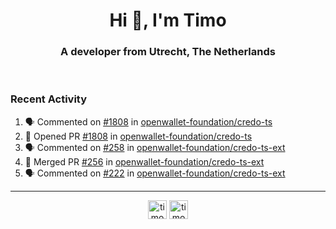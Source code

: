 <h1 align="center">Hi 👋, I'm Timo</h1>
<h3 align="center">A developer from Utrecht, The Netherlands</h3>
<br/>
<!-- https://github.com/rahuldkjain/github-profile-readme-generator --!>

<!--  <p align="left"><img src="https://github-readme-stats.vercel.app/api?username=timoglastra&show_icons=true&count_private=true&" alt="timoglastra" /></p> --!>

<!--
Github language stats
<p align="left"><img src="https://github-readme-stats.vercel.app/api/top-langs/?username=timoglastra&layout=compact" alt="timoglastra" /><p>
-->

<!-- Codestats language stats -->
<!-- <p align="left"><img src="https://codestats-readme.vercel.app/api/top-langs/?username=timoglastra&layout=compact&language_count=12" alt="timoglastra" /><p>    --!>
  
<h3>Recent Activity</h3>

<!--START_SECTION:activity-->
1. 🗣 Commented on [#1808](https://github.com/openwallet-foundation/credo-ts/pull/1808#issuecomment-2024665944) in [openwallet-foundation/credo-ts](https://github.com/openwallet-foundation/credo-ts)
2. 💪 Opened PR [#1808](https://github.com/openwallet-foundation/credo-ts/pull/1808) in [openwallet-foundation/credo-ts](https://github.com/openwallet-foundation/credo-ts)
3. 🗣 Commented on [#258](https://github.com/openwallet-foundation/credo-ts-ext/pull/258#issuecomment-2023790661) in [openwallet-foundation/credo-ts-ext](https://github.com/openwallet-foundation/credo-ts-ext)
4. 🎉 Merged PR [#256](https://github.com/openwallet-foundation/credo-ts-ext/pull/256) in [openwallet-foundation/credo-ts-ext](https://github.com/openwallet-foundation/credo-ts-ext)
5. 🗣 Commented on [#222](https://github.com/openwallet-foundation/credo-ts-ext/pull/222#issuecomment-2023780534) in [openwallet-foundation/credo-ts-ext](https://github.com/openwallet-foundation/credo-ts-ext)
<!--END_SECTION:activity-->

---

<p align="center">
<a href="https://twitter.com/timoglastra" target="blank"><img align="center" src="https://cdn.jsdelivr.net/npm/simple-icons@3.0.1/icons/twitter.svg" alt="timoglastra" height="30" width="30" /></a>
<a href="https://linkedin.com/in/timoglastra" target="blank"><img align="center" src="https://cdn.jsdelivr.net/npm/simple-icons@3.0.1/icons/linkedin.svg" alt="timoglastra" height="30" width="30" /></a>
</p>



